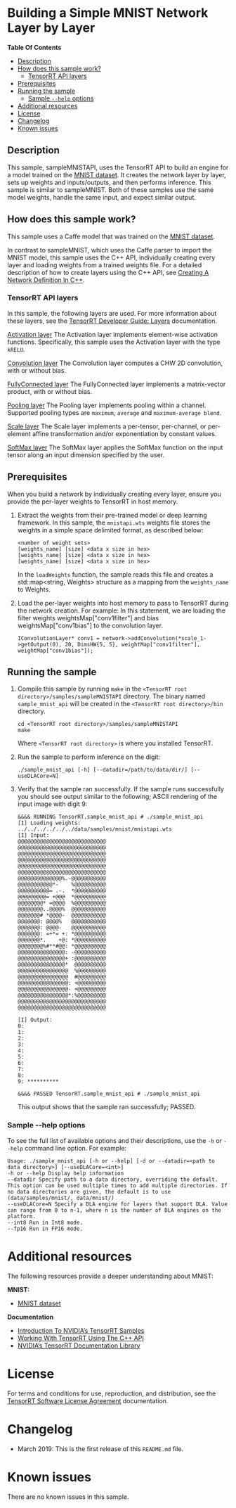# Building a Simple MNIST Network Layer by Layer


**Table Of Contents**
- [Description](#description)
- [How does this sample work?](#how-does-this-sample-work)
	* [TensorRT API layers](#tensorrt-api-layers)
- [Prerequisites](#prerequisites)
- [Running the sample](#running-the-sample)
	* [Sample `--help` options](#sample---help-options)
- [Additional resources](#additional-resources)
- [License](#license)
- [Changelog](#changelog)
- [Known issues](#known-issues)

## Description

This sample, sampleMNISTAPI, uses the TensorRT API to build an engine for a model trained on the [MNIST dataset](https://github.com/NVIDIA/DIGITS/blob/master/docs/GettingStarted.md). It creates the network layer by layer, sets up weights and inputs/outputs, and then performs inference. This sample is similar to sampleMNIST. Both of these samples use the same model weights, handle the same input, and expect similar output.

## How does this sample work?

This sample uses a Caffe model that was trained on the [MNIST dataset](https://github.com/NVIDIA/DIGITS/blob/master/docs/GettingStarted.md).

In contrast to sampleMNIST, which uses the Caffe parser to import the MNIST model, this sample uses the C++ API, individually creating every layer and loading weights from a trained weights file. For a detailed description of how to create layers using the C++ API, see [Creating A Network Definition In C++](https://docs.nvidia.com/deeplearning/sdk/tensorrt-developer-guide/index.html#network_c).

### TensorRT API layers

In this sample, the following layers are used. For more information about these layers, see the [TensorRT Developer Guide: Layers](https://docs.nvidia.com/deeplearning/sdk/tensorrt-developer-guide/index.html#layers) documentation.

[Activation layer](https://docs.nvidia.com/deeplearning/sdk/tensorrt-developer-guide/index.html#activation-layer)
The Activation layer implements element-wise activation functions. Specifically, this sample uses the Activation layer with the type `kRELU`.

[Convolution layer](https://docs.nvidia.com/deeplearning/sdk/tensorrt-developer-guide/index.html#convolution-layer)
The Convolution layer computes a CHW 2D convolution, with or without bias.

[FullyConnected layer](https://docs.nvidia.com/deeplearning/sdk/tensorrt-developer-guide/index.html#fullyconnected-layer)
The FullyConnected layer implements a matrix-vector product, with or without bias.

[Pooling layer](https://docs.nvidia.com/deeplearning/sdk/tensorrt-developer-guide/index.html#pooling-layer)
The Pooling layer implements pooling within a channel. Supported pooling types are `maximum`, `average` and `maximum-average blend`.

[Scale layer](https://docs.nvidia.com/deeplearning/sdk/tensorrt-developer-guide/index.html#scale-layer)
The Scale layer implements a per-tensor, per-channel, or per-element affine transformation and/or exponentiation by constant values.

[SoftMax layer](https://docs.nvidia.com/deeplearning/sdk/tensorrt-developer-guide/index.html#softmax-layer)
The SoftMax layer applies the SoftMax function on the input tensor along an input dimension specified by the user.

## Prerequisites

When you build a network by individually creating every layer, ensure you provide the per-layer weights to TensorRT in host memory.

1.  Extract the weights from their pre-trained model or deep learning framework.  In this sample, the `mnistapi.wts` weights file stores the weights in a simple space delimited format, as described below:
	```
	<number of weight sets>
	[weights_name] [size] <data x size in hex>
	[weights_name] [size] <data x size in hex>
	[weights_name] [size] <data x size in hex>
	```

	In the `loadWeights` function, the sample reads this file and creates a std::map<string, Weights> structure as a mapping from the `weights_name` to Weights.

2.  Load the per-layer weights into host memory to pass to TensorRT during the network creation. For example:
    In this statement, we are loading the filter weights weightsMap["conv1filter"] and bias weightsMap["conv1bias"] to the
    convolution layer.
	```
	IConvolutionLayer* conv1 = network->addConvolution(*scale_1->getOutput(0), 20, DimsHW{5, 5}, weightMap["conv1filter"], weightMap["conv1bias"]);
	```

## Running the sample

1.  Compile this sample by running `make` in the `<TensorRT root directory>/samples/sampleMNISTAPI` directory. The binary named `sample_mnist_api` will be created in the `<TensorRT root directory>/bin` directory.
	```
	cd <TensorRT root directory>/samples/sampleMNISTAPI
	make
	```

	Where `<TensorRT root directory>` is where you installed TensorRT.

2.  Run the sample to perform inference on the digit:
	```
	./sample_mnist_api [-h] [--datadir=/path/to/data/dir/] [--useDLACore=N]
	```

3.  Verify that the sample ran successfully. If the sample runs successfully you should see output similar to the following; ASCII rendering of the input image with digit 9:
	```
	&&&& RUNNING TensorRT.sample_mnist_api # ./sample_mnist_api
	[I] Loading weights: ../../../../../../data/samples/mnist/mnistapi.wts
	[I] Input:
	@@@@@@@@@@@@@@@@@@@@@@@@@@@@
	@@@@@@@@@@@@@@@@@@@@@@@@@@@@
	@@@@@@@@@@@@@@@@@@@@@@@@@@@@
	@@@@@@@@@@@@@@@@@@@@@@@@@@@@
	@@@@@@@@@@@@@@@@@@@@@@@@@@@@
	@@@@@@@@@@@@@@@@@@@@@@@@@@@@
	@@@@@@@@@@@@@@%.-@@@@@@@@@@@
	@@@@@@@@@@@*-    %@@@@@@@@@@
	@@@@@@@@@@= .-.  *@@@@@@@@@@
	@@@@@@@@@= +@@@  *@@@@@@@@@@
	@@@@@@@@* =@@@@  %@@@@@@@@@@
	@@@@@@@@..@@@@%  @@@@@@@@@@@
	@@@@@@@# *@@@@-  @@@@@@@@@@@
	@@@@@@@: @@@@%   @@@@@@@@@@@
	@@@@@@@: @@@@-   @@@@@@@@@@@
	@@@@@@@: =+*= +: *@@@@@@@@@@
	@@@@@@@*.    +@: *@@@@@@@@@@
	@@@@@@@@%#**#@@: *@@@@@@@@@@
	@@@@@@@@@@@@@@@: -@@@@@@@@@@
	@@@@@@@@@@@@@@@+ :@@@@@@@@@@
	@@@@@@@@@@@@@@@*  @@@@@@@@@@
	@@@@@@@@@@@@@@@@  %@@@@@@@@@
	@@@@@@@@@@@@@@@@  #@@@@@@@@@
	@@@@@@@@@@@@@@@@: +@@@@@@@@@
	@@@@@@@@@@@@@@@@- +@@@@@@@@@
	@@@@@@@@@@@@@@@@*:%@@@@@@@@@
	@@@@@@@@@@@@@@@@@@@@@@@@@@@@
	@@@@@@@@@@@@@@@@@@@@@@@@@@@@

	[I] Output:
	0:
	1:
	2:
	3:
	4:
	5:
	6:
	7:
	8:
	9: **********

	&&&& PASSED TensorRT.sample_mnist_api # ./sample_mnist_api
	```

	This output shows that the sample ran successfully; PASSED.

### Sample --help options

To see the full list of available options and their descriptions, use the `-h` or `--help` command line option. For example:
```
Usage: ./sample_mnist_api [-h or --help] [-d or --datadir=<path to data directory>] [--useDLACore=<int>]
-h or --help Display help information
--datadir Specify path to a data directory, overriding the default. This option can be used multiple times to add multiple directories. If no data directories are given, the default is to use (data/samples/mnist/, data/mnist/)
--useDLACore=N Specify a DLA engine for layers that support DLA. Value can range from 0 to n-1, where n is the number of DLA engines on the platform.
--int8 Run in Int8 mode.
--fp16 Run in FP16 mode.
```

# Additional resources

The following resources provide a deeper understanding about MNIST:

**MNIST:**
- [MNIST dataset](https://github.com/NVIDIA/DIGITS/blob/master/docs/GettingStarted.md)

**Documentation**
- [Introduction To NVIDIA’s TensorRT Samples](https://docs.nvidia.com/deeplearning/sdk/tensorrt-sample-support-guide/index.html#samples)
- [Working With TensorRT Using The C++ API](https://docs.nvidia.com/deeplearning/sdk/tensorrt-developer-guide/index.html#c_topics)
- [NVIDIA’s TensorRT Documentation Library](https://docs.nvidia.com/deeplearning/sdk/tensorrt-archived/index.html)

# License

For terms and conditions for use, reproduction, and distribution, see the [TensorRT Software License Agreement](https://docs.nvidia.com/deeplearning/sdk/tensorrt-sla/index.html) documentation.


# Changelog

- March 2019: This is the first release of this `README.md` file.


# Known issues

There are no known issues in this sample.
